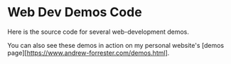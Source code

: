 # Web Dev Demos Code

Here is the source code for several web-development demos.

You can also see these demos in action on my personal website's
[demos page][https://www.andrew-forrester.com/demos.html].
